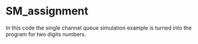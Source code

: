 # SM_assignment
In this code the single channel queue simulation example is turned into the program for two digits numbers.
